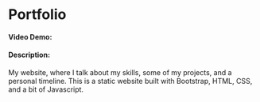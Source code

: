 # Portfolio
#### Video Demo:  <URL HERE>
#### Description:
My website, where I talk about my skills, some of my projects, and a personal timeline. 
This is a static website built with Bootstrap, HTML, CSS, and a bit of Javascript.
